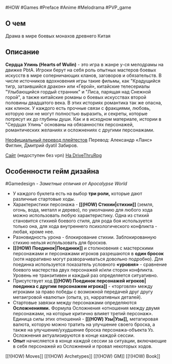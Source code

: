 #HOW  #Games #Preface #Anime #Melodrama #PVP_game

## О чем
Драма в мире боевых монахов древнего Китая

## Описание

**Сердца Улинь (Hearts of Wulin)** - это игра в жанре у-ся мелодрамы на движке PbtA. Игроки берут на себя роль опытных мастеров боевых искусств в мире соперничающих кланов, заговоров и обязательств. В числе источников вдохновения игры такие фильмы, как "Крадущийся тигр, затаившийся дракон» или «Герой», китайские телесериалы "Улыбающийся гордый странник" и "Лиса, парящая над Снежной горой", а также китайские романы о боевых искусствах второй половины двадцатого века. В этих историях романтика так же опасна, как клинок. У каждого есть прочные связи с фракциями, любовь, которую они не могут полностью выразить, и секреты, которые потрясут их до глубины души. Как и в исходном материале, истории в "Сердцах Улинь" основаны на обязанностях персонажей, романтических желаниях и осложнениях с другими персонажами.

[Неофициальный перевод плейтестов](https://nestnest.notion.site/95fb45ee5fc74f37a594a5732e3b677c)
Перевод: Александр «Ланс» Фиглин, Дмитрий dyatil Забиров.

[Сайт](https://www.gauntlet-rpg.com/hearts-of-wulin.html) (недоступен без vpn)
[На DriveThruRpg](https://www.drivethrurpg.com/en/product/365014/hearts-of-wulin)

## Особенности гейм дизайна
#Gamedesign *- Заметные отличия от Apocalypse World*
- У каждого буклета есть на выбор **три роли,** которые дают различные стартовые ходы.
- Характеристики персонажа - **[[(HOW) Стихии|стихии]]** (земля, огонь, вода, металл и дерево), по умолчанию для любого хода можно использовать любую характеристику. Одна из стихий становится стихией боевого стиля, для рода боя используется только она, для хода внутреннего психологического конфликта - любая, кроме нее. 
- Разновидность урона - блокирование стихии. Заблокированную стихию нельзя использовать для бросков.
- **[[(HOW) Поединок|Поединки]]** и столкновения с мастерскими персонажами и персонажами игроков разрешаются в **один бросок** (хотя нарративно могут разворачиваться довольно подробно). Для поединка используется показатель условного **«уровня»** - сравнение боевого мастерства двух персонажей и/или сторон конфликта. Уровень не транзитивен и каждый раз определяется ситуативно. 
- Присутствует ход **[[(HOW) Поединок персонажей игроков|поединка с другим персонажем игрока]]** - «торговля» между игроками за право победы с возможной передачей друг другу метаигровой «валюты» (опыта, уз, нарративных деталей). 
- Стартовые завязки между персонажами определяются **Осложнениями.** Формула Осложнения «отношения между двумя персонажами, на которые критично влияет третий персонаж». Единица силы этих отношений - **[[(HOW) Узы|Узы]],** метагировая валюта, которую можно тратить на улучшение своего броска, а также на улучшение/ухудшение броска персонажа-объекта Уз. Осложнения актуализируются в конце каждой сессии.
- **Опыт** начисляется в конце каждой сессии за ситуации, включающие в себя персонажей из Осложнений и провал некоторых ходов.

[[!(HOW) Moves]]
[[!(HOW) Archetypes]]
[[!(HOW) GM]]
[[!(HOW) Book]]